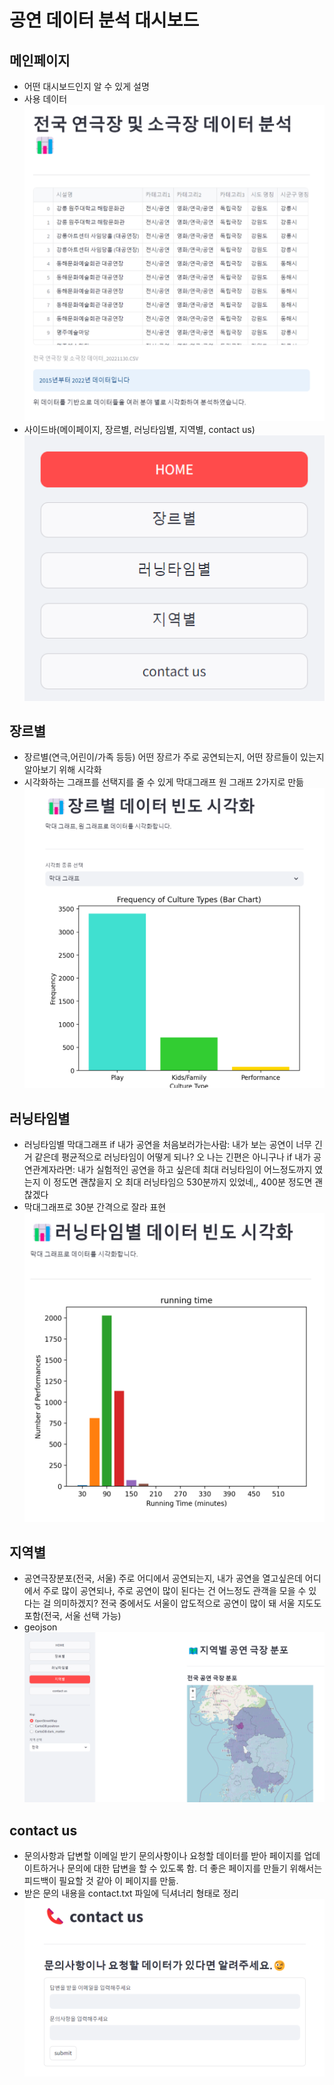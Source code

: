# 공연 데이터 분석 대시보드

## 메인페이지
- 어떤 대시보드인지 알 수 있게 설명
- 사용 데이터
![alt text](img/image.png)
- 사이드바(메이페이지, 장르별, 러닝타임별, 지역별, contact us)
![alt text](img/image-1.png)

## 장르별 
- 장르별(연극,어린이/가족 등등) 
어떤 장르가 주로 공연되는지, 어떤 장르들이 있는지 알아보기 위해 시각화
- 시각화하는 그래프를 선택지를 줄 수 있게 막대그래프 원 그래프 2가지로 만듦
![alt text](img/image-2.png)

## 러닝타임별
- 러닝타임별 막대그래프
if 내가 공연을 처음보러가는사람:
 내가 보는 공연이 너무 긴거 같은데 평균적으로 러닝타임이 어떻게 되나? 오 나는 긴편은 아니구나 
if 내가 공연관계자라면:
 내가 실험적인 공연을 하고 싶은데 최대 러닝타임이 어느정도까지 였는지 이 정도면 괜찮을지 오 최대 러닝타임으 530분까지 있었네,, 400분 정도면 괜찮겠다
- 막대그래프로 30분 간격으로 잘라 표현
![alt text](img/image-3.png)

## 지역별 
- 공연극장분포(전국, 서울)
주로 어디에서 공연되는지, 내가 공연을 열고싶은데 어디에서 주로 많이 공연되나, 주로 공연이 많이 된다는 건 어느정도 관객을 모을 수 있다는 걸 의미하겠지?
전국 중에서도 서울이 압도적으로 공연이 많이 돼 서울 지도도 포함(전국, 서울 선택 가능)
- geojson
![alt text](img/image-4.png)


## contact us
- 문의사항과 답변할 이메일 받기
문의사항이나 요청할 데이터를 받아 페이지를 업데이트하거나 문의에 대한 답변을 할 수 있도록 함.
더 좋은 페이지를 만들기 위해서는 피드백이 필요할 것 같아 이 페이지를 만듦.
- 받은 문의 내용을 contact.txt 파일에 딕셔너리 형태로 정리
![alt text](img/image-5.png)